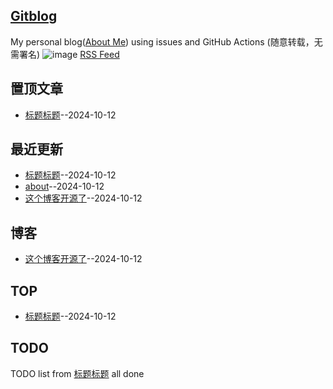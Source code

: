 ## [Gitblog](https://692.github.io/692/)
My personal blog([About Me](https://github.com/692/692/issues/01)) using issues and GitHub Actions (随意转载，无需署名)
![image](https://github.com/user-attachments/assets/a168bf11-661e-4566-b042-7fc9544de528)
[RSS Feed](https://raw.githubusercontent.com/692/692/master/feed.xml)

## 置顶文章
- [标题标题](https://github.com/692/692/issues/3)--2024-10-12
## 最近更新
- [标题标题](https://github.com/692/692/issues/3)--2024-10-12
- [about](https://github.com/692/692/issues/2)--2024-10-12
- [这个博客开源了](https://github.com/692/692/issues/1)--2024-10-12
## 博客
- [这个博客开源了](https://github.com/692/692/issues/1)--2024-10-12
## TOP
- [标题标题](https://github.com/692/692/issues/3)--2024-10-12
## TODO
TODO list from [标题标题](https://github.com/692/692/issues/3) all done

